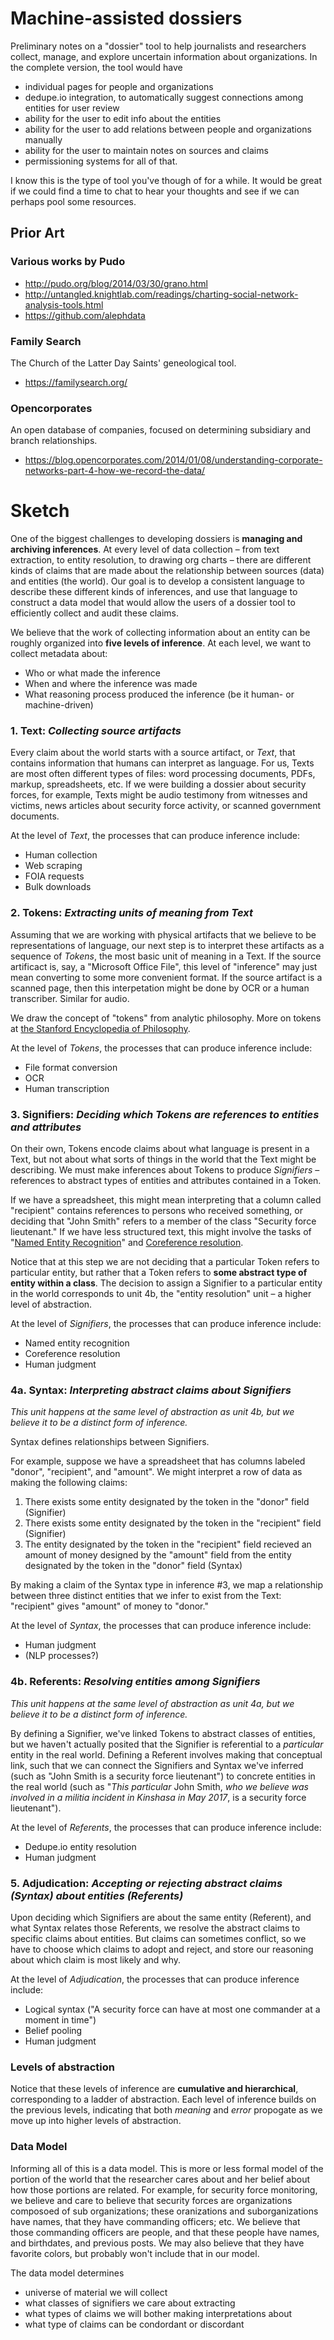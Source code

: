 # Machine-assisted dossiers

Preliminary notes on a "dossier" tool to help journalists and researchers collect, manage, and explore uncertain information about organizations. In the complete version, the tool would have

* individual pages for people and organizations
* dedupe.io integration, to automatically suggest connections among entities for user review
* ability for the user to edit info about the entities
* ability for the user to add relations between people and organizations manually
* ability for the user to maintain notes on sources and claims
* permissioning systems for all of that.

I know this is the type of tool you've though of for a while. It would be great if we could find a time to chat to hear your thoughts and see if we can perhaps pool some resources.


## Prior Art
### Various works by Pudo
- http://pudo.org/blog/2014/03/30/grano.html
- http://untangled.knightlab.com/readings/charting-social-network-analysis-tools.html
- https://github.com/alephdata


### Family Search

The Church of the Latter Day Saints' geneological tool.

- https://familysearch.org/


### Opencorporates

An open database of companies, focused on determining subsidiary and branch relationships.

- https://blog.opencorporates.com/2014/01/08/understanding-corporate-networks-part-4-how-we-record-the-data/

# Sketch

One of the biggest challenges to developing dossiers is **managing and archiving inferences**. At every level of data collection – from text extraction, to entity resolution, to drawing org charts – there are different kinds of claims that are made about the relationship between sources (data) and entities (the world). Our goal is to develop a consistent language to describe these different kinds of inferences, and use that language to construct a data model that would allow the users of a dossier tool to efficiently collect and audit these claims. 

We believe that the work of collecting information about an entity can be roughly organized into **five levels of inference**. At each level, we want to collect metadata about:

- Who or what made the inference
- When and where the inference was made
- What reasoning process produced the inference (be it human- or machine-driven)

### 1. Text: *Collecting source artifacts*

Every claim about the world starts with a source artifact, or *Text*, that contains information that humans can interpret as language. For us, Texts are most often different types of files: word processing documents, PDFs, markup, spreadsheets, etc. If we were building a dossier about security forces, for example, Texts might be audio testimony from witnesses and victims, news articles about security force activity, or scanned government documents.

At the level of *Text*, the processes that can produce inference include:

- Human collection
- Web scraping
- FOIA requests
- Bulk downloads

### 2. Tokens: *Extracting units of meaning from Text*

Assuming that we are working with physical artifacts that we believe to be representations of language, our next step is to interpret these artifacts as a sequence of *Tokens*, the most basic unit of meaning in a Text. If the source artificact is, say, a "Microsoft Office File", this level of "inference" may just mean converting to some more convenient format. If the source artifact is a scanned page, then this interpetation might be done by OCR or a human transcriber. Similar for audio.

We draw the concept of "tokens" from analytic philosophy. More on tokens at [the Stanford Encyclopedia of Philosophy](https://plato.stanford.edu/entries/types-tokens/#DisBetTypTok).

At the level of *Tokens*, the processes that can produce inference include:

- File format conversion
- OCR
- Human transcription

###  3. Signifiers: *Deciding which Tokens are references to entities and attributes*

On their own, Tokens encode claims about what language is present in a Text, but not about what sorts of things in the world that the Text might be describing. We must make inferences about Tokens to produce *Signifiers* – references to abstract types of entities and attributes contained in a Token.

If we have a spreadsheet, this might mean interpreting that a column called "recipient" contains references to persons who received something, or deciding that "John Smith" refers to a member of the class "Security force lieutenant." If we have less structured text, this might involve the tasks of "[Named Entity Recognition](https://en.wikipedia.org/wiki/Named-entity_recognition)" and [Coreference resolution](https://nlp.stanford.edu/projects/coref.shtml).

Notice that at this step we are not deciding that a particular Token refers to particular entity, but rather that a Token refers to **some abstract type of entity within a class**. The decision to assign a Signifier to a particular entity in the world corresponds to unit 4b, the "entity resolution" unit – a higher level of abstraction.

At the level of *Signifiers*, the processes that can produce inference include:

- Named entity recognition
- Coreference resolution
- Human judgment

### 4a. Syntax: *Interpreting abstract claims about Signifiers*

*This unit happens at the same level of abstraction as unit 4b, but we believe it to be a distinct form of inference.*

Syntax defines relationships between Signifiers.

For example, suppose we have a spreadsheet that has columns labeled "donor", "recipient", and "amount". We might interpret a row of data as making the following claims:

1. There exists some entity designated by the token in the "donor" field (Signifier)
2. There exists some entity designated by the token in the "recipient" field (Signifier)
3. The entity designated by the token in the "recipient" field recieved an amount of money designed by the "amount" field from the entity designated by the token in the "donor" field (Syntax)

By making a claim of the Syntax type in inference #3, we map a relationship between three distinct entities that we infer to exist from the Text: "recipient" gives "amount" of money to "donor."

At the level of *Syntax*, the processes that can produce inference include:

- Human judgment
- (NLP processes?)

### 4b. Referents: *Resolving entities among Signifiers* 

*This unit happens at the same level of abstraction as unit 4a, but we believe it to be a distinct form of inference.*

By defining a Signifier, we've linked Tokens to abstract classes of entities, but we haven't actually posited that the Signifier is referential to a *particular* entity in the real world. Defining a Referent involves making that conceptual link, such that we can connect the Signifiers and Syntax we've inferred (such as "John Smith is a security force lieutenant") to concrete entities in the real world (such as "*This particular* John Smith, *who we believe was involved in a militia incident in Kinshasa in May 2017*, is a security force lieutenant").

At the level of *Referents*, the processes that can produce inference include:

- Dedupe.io entity resolution
- Human judgment

### 5. Adjudication: *Accepting or rejecting abstract claims (Syntax) about entities (Referents)*

Upon deciding which Signifiers are about the same entity (Referent), and what Syntax relates those Referents, we resolve the abstract claims to specific claims about entities. But claims can sometimes conflict, so we have to choose which claims to adopt and reject, and store our reasoning about which claim is most likely and why.

At the level of *Adjudication*, the processes that can produce inference include:

- Logical syntax ("A security force can have at most one commander at a moment in time")
- Belief pooling
- Human judgment

### Levels of abstraction

Notice that these levels of inference are **cumulative and hierarchical**, corresponding to a ladder of abstraction. Each level of inference builds on the previous levels, indicating that both *meaning* and *error* propogate as we move up into higher levels of abstraction.

### Data Model
Informing all of this is a data model. This is more or less formal model of the portion of the world that the researcher cares about and her belief about how those portions are related. For example, for security force monitoring, we believe and care to believe that security forces are organizations composoed of sub organizations; these oranizations and suborganizations have names, that they have commanding officers; etc. We believe that those commanding officers are people, and that these people have names, and birthdates, and previous posts. We may also believe that they have favorite colors, but probably won't include that in our model.

The data model determines 

- universe of material we will collect
- what classes of signifiers we care about extracting
- what types of claims we will bother making interpretations about
- what type of claims can be condordant or discordant



